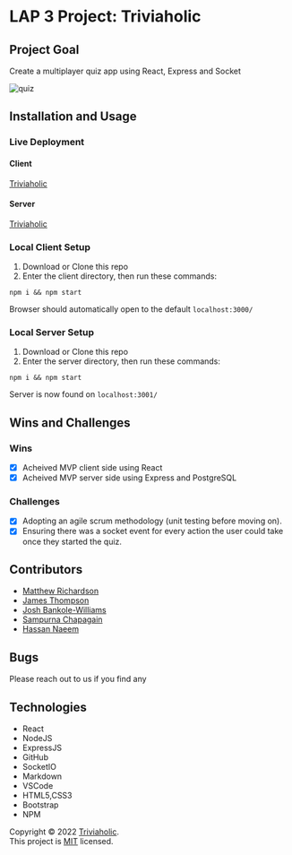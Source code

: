 # LAP 3 Project: Triviaholic

## Project Goal

Create a multiplayer quiz app using React, Express and Socket

![quiz](https://user-images.githubusercontent.com/11813341/185593538-0086949a-de13-4c3a-962a-af1c7fe393f2.gif)



## Installation and Usage

### Live Deployment

#### Client

[Triviaholic](https://triviaholicapp.netlify.app/)

#### Server

[Triviaholic](https://lap3-project.herokuapp.com/)

### Local Client Setup

1. Download or Clone this repo
2. Enter the client directory, then run these commands:

```
npm i && npm start
```

Browser should automatically open to the default `localhost:3000/`

### Local Server Setup

1. Download or Clone this repo
2. Enter the server directory, then run these commands:

```
npm i && npm start
```

Server is now found on `localhost:3001/`

## Wins and Challenges

### Wins

- [x] Acheived MVP client side using React
- [x] Acheived MVP server side using Express and PostgreSQL

### Challenges

- [x] Adopting an agile scrum methodology (unit testing before moving on).
- [x] Ensuring there was a socket event for every action the user could take once they started the quiz.

## Contributors

- [Matthew Richardson](https://github.com/mRichardson8)
- [James Thompson](https://github.com/dev-james)
- [Josh Bankole-Williams](https://github.com/sknvbj)
- [Sampurna Chapagain](https://github.com/SampurnaC/)
- [Hassan Naeem](https://github.com/HassanEng12345)

## Bugs

Please reach out to us if you find any

## Technologies

- React
- NodeJS
- ExpressJS
- GitHub
- SocketIO
- Markdown
- VSCode
- HTML5,CSS3
- Bootstrap
- NPM

Copyright © 2022 [Triviaholic](https://github.com/SampurnaC/lap3_project). <br />
This project is [MIT](https://github.com/SampurnaC/lap3_project/blob/dev-sam/licence) licensed.
